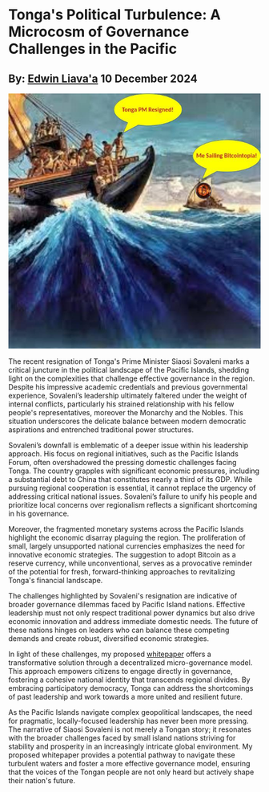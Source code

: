 # Tonga's Political Turbulence: A Microcosm of Governance Challenges in the Pacific
## By: [Edwin Liava'a](https://github.com/EdwinLiavaa) 10 December 2024

<p align="center">
 <img width="1000" src="https://github.com/EdwinLiavaa/liavaa.space/blob/main/blog/20241210/pic.png">
</p>

The recent resignation of Tonga's Prime Minister Siaosi Sovaleni marks a critical juncture in the political landscape of the Pacific Islands, shedding light on the complexities that challenge effective governance in the region. Despite his impressive academic credentials and previous governmental experience, Sovaleni’s leadership ultimately faltered under the weight of internal conflicts, particularly his strained relationship with his fellow people's representatives, moreover the Monarchy and the Nobles. This situation underscores the delicate balance between modern democratic aspirations and entrenched traditional power structures.

Sovaleni’s downfall is emblematic of a deeper issue within his leadership approach. His focus on regional initiatives, such as the Pacific Islands Forum, often overshadowed the pressing domestic challenges facing Tonga. The country grapples with significant economic pressures, including a substantial debt to China that constitutes nearly a third of its GDP. While pursuing regional cooperation is essential, it cannot replace the urgency of addressing critical national issues. Sovaleni’s failure to unify his people and prioritize local concerns over regionalism reflects a significant shortcoming in his governance.

Moreover, the fragmented monetary systems across the Pacific Islands highlight the economic disarray plaguing the region. The proliferation of small, largely unsupported national currencies emphasizes the need for innovative economic strategies. The suggestion to adopt Bitcoin as a reserve currency, while unconventional, serves as a provocative reminder of the potential for fresh, forward-thinking approaches to revitalizing Tonga's financial landscape.

The challenges highlighted by Sovaleni's resignation are indicative of broader governance dilemmas faced by Pacific Island nations. Effective leadership must not only respect traditional power dynamics but also drive economic innovation and address immediate domestic needs. The future of these nations hinges on leaders who can balance these competing demands and create robust, diversified economic strategies.

In light of these challenges, my proposed [whitepaper](https://github.com/EdwinLiavaa/Whitepaper) offers a transformative solution through a decentralized micro-governance model. This approach empowers citizens to engage directly in governance, fostering a cohesive national identity that transcends regional divides. By embracing participatory democracy, Tonga can address the shortcomings of past leadership and work towards a more united and resilient future.

As the Pacific Islands navigate complex geopolitical landscapes, the need for pragmatic, locally-focused leadership has never been more pressing. The narrative of Siaosi Sovaleni is not merely a Tongan story; it resonates with the broader challenges faced by small island nations striving for stability and prosperity in an increasingly intricate global environment. My proposed whitepaper provides a potential pathway to navigate these turbulent waters and foster a more effective governance model, ensuring that the voices of the Tongan people are not only heard but actively shape their nation's future.